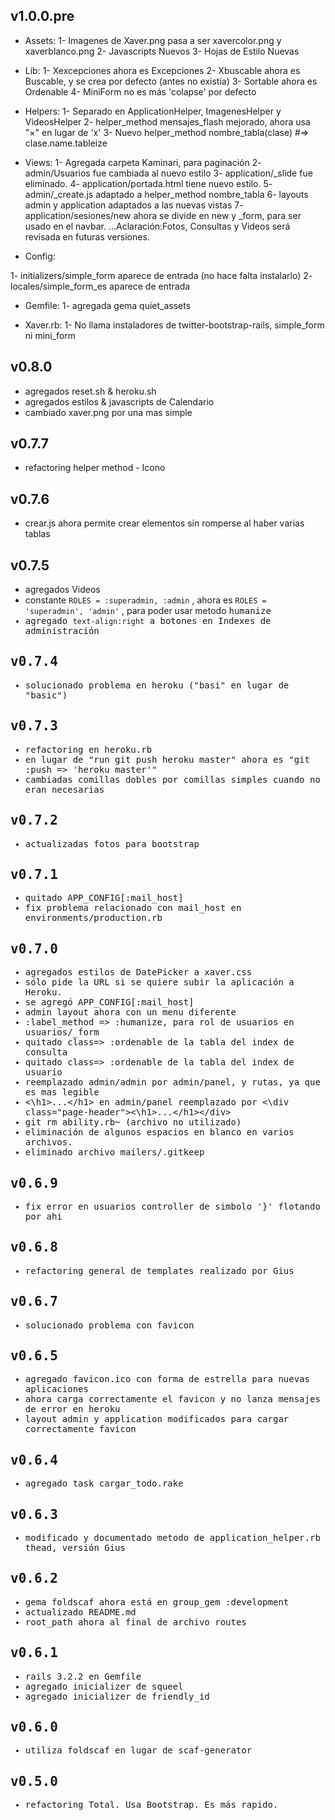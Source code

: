 ## v1.0.0.pre

* Assets:
1- Imagenes de Xaver.png pasa a ser xavercolor.png y xaverblanco.png
2- Javascripts Nuevos
3- Hojas de Estilo Nuevas

* Lib:
1- Xexcepciones ahora es Excepciones
2- Xbuscable ahora es Buscable, y se crea por defecto (antes no existía)
3- Sortable ahora es Ordenable
4- MiniForm no es más 'colapse' por defecto

* Helpers:
1- Separado en ApplicationHelper, ImagenesHelper y VideosHelper
2- helper_method mensajes_flash mejorado, ahora usa "&times;" en lugar de 'x'
3- Nuevo helper_method nombre_tabla(clase) #=> clase.name.tableize

* Views:
1- Agregada carpeta Kaminari, para paginación
2- admin/Usuarios fue cambiada al nuevo estilo 
3- application/_slide fue eliminado.
4- application/portada.html tiene nuevo estilo.
5- admin/_create.js adaptado a helper_method nombre_tabla
6- layouts admin y application adaptados a las nuevas vistas
7- application/sesiones/new ahora se divide en new y _form, para ser usado en el navbar.
...Aclaración:Fotos, Consultas y Videos será revisada en futuras versiones.

* Config:

1- initializers/simple_form aparece de entrada (no hace falta instalarlo)
2- locales/simple_form_es aparece de entrada

* Gemfile:
1- agregada gema quiet_assets

* Xaver.rb:
1- No llama instaladores de twitter-bootstrap-rails, simple_form ni mini_form

## v0.8.0
* agregados reset.sh & heroku.sh
* agregados estilos & javascripts de Calendario
* cambiado xaver.png por una mas simple

## v0.7.7
* refactoring helper method - Icono

## v0.7.6
* crear.js ahora permite crear elementos sin romperse al haber varias tablas

## v0.7.5
* agregados Videos
* constante `ROLES = :superadmin, :admin` , ahora es `ROLES = 'superadmin', 'admin'` , para poder usar metodo <tt>humanize<tt>
* agregado `text-align:right` a botones en Indexes de administración

## v0.7.4
* solucionado problema en heroku ("basi" en lugar de "basic")

## v0.7.3
* refactoring en heroku.rb
* en lugar de "run git push heroku master" ahora es "git :push => 'heroku master'"
* cambiadas comillas dobles por comillas simples cuando no eran necesarias

## v0.7.2
* actualizadas fotos para bootstrap

## v0.7.1
* quitado APP_CONFIG[:mail_host]
* fix problema relacionado con mail_host en environments/production.rb

## v0.7.0
* agregados estilos de DatePicker a xaver.css
* sólo pide la URL si se quiere subir la aplicación a Heroku. 
* se agregó APP_CONFIG[:mail_host]
* admin layout ahora con un menu diferente
* :label_method => :humanize, para rol de usuarios en usuarios/_form
* quitado class=> :ordenable de la tabla del index de consulta
* quitado class=> :ordenable de la tabla del index de usuario
* reemplazado admin/admin por admin/panel, y rutas, ya que es mas legible
* <\h1>...<\/h1> en admin/panel reemplazado por <\div class="page-header"><\h1>...<\/h1><\/div>
* git rm ability.rb~ (archivo no utilizado)
* eliminación de algunos espacios en blanco en varios archivos.
* eliminado archivo mailers/.gitkeep

## v0.6.9
* fix error en usuarios controller de simbolo '}' flotando por ahi

## v0.6.8
* refactoring general de templates realizado por Gius

## v0.6.7
* solucionado problema con favicon

## v0.6.5
* agregado favicon.ico con forma de estrella para nuevas aplicaciones
* ahora carga correctamente el favicon y no lanza mensajes de error en heroku
* layout admin y application modificados para cargar correctamente favicon

## v0.6.4
* agregado task cargar_todo.rake

## v0.6.3
* modificado y documentado metodo de application_helper.rb <tt>thead<tt>, versión Gius

## v0.6.2
* gema foldscaf ahora está en group_gem :development
* actualizado README.md
* root_path ahora al final de archivo routes

## v0.6.1
* rails 3.2.2 en Gemfile
* agregado inicializer de squeel
* agregado inicializer de friendly_id

## v0.6.0
* utiliza foldscaf en lugar de scaf-generator

## v0.5.0
* refactoring Total. Usa Bootstrap. Es más rapido.
